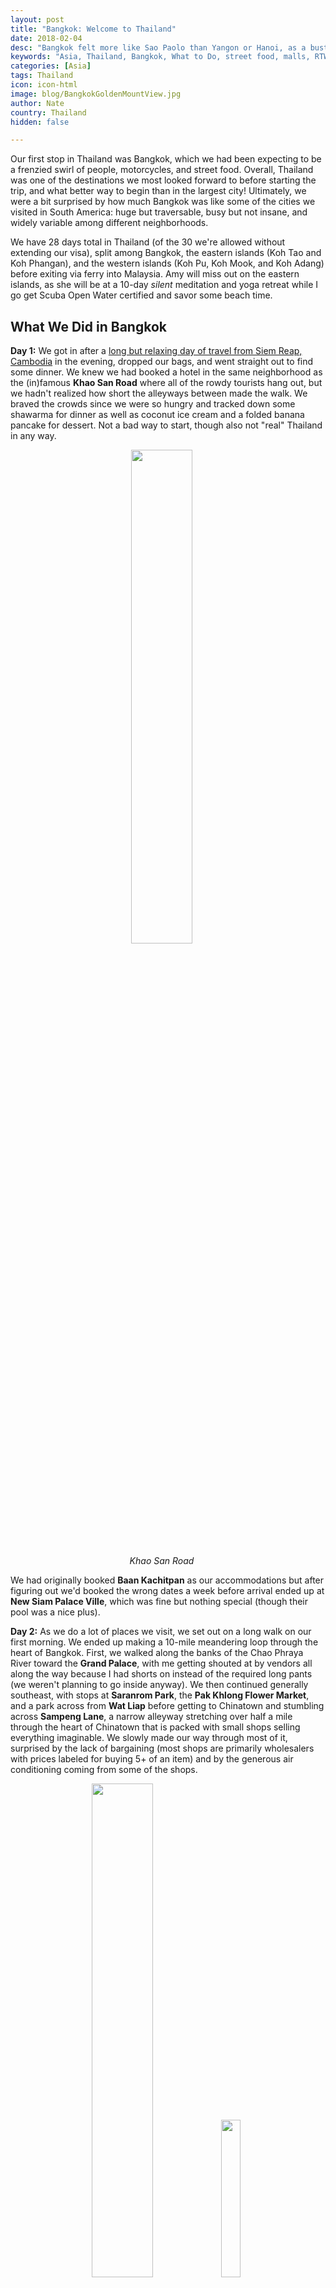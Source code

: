 ```yaml
---
layout: post
title: "Bangkok: Welcome to Thailand"
date: 2018-02-04
desc: "Bangkok felt more like Sao Paolo than Yangon or Hanoi, as a bustling, modern city combining pieces of many cultures."
keywords: "Asia, Thailand, Bangkok, What to Do, street food, malls, RTW"
categories: [Asia]
tags: Thailand
icon: icon-html
image: blog/BangkokGoldenMountView.jpg
author: Nate
country: Thailand
hidden: false

---
```


Our first stop in Thailand was Bangkok, which we had been expecting to be a frenzied swirl of people, motorcycles, and street food. Overall, Thailand was one of the destinations we most looked forward to before starting the trip, and what better way to begin than in the largest city! Ultimately, we were a bit surprised by how much Bangkok was like some of the cities we visited in South America: huge but traversable, busy but not insane, and widely variable among different neighborhoods. 

We have 28 days total in Thailand (of the 30 we're allowed without extending our visa), split among Bangkok, the eastern islands (Koh Tao and Koh Phangan), and the western islands (Koh Pu, Koh Mook, and Koh Adang) before exiting via ferry into Malaysia. Amy will miss out on the eastern islands, as she will be at a 10-day _silent_ meditation and yoga retreat while I go get Scuba Open Water certified and savor some beach time.

## <i class="fa fa-check-square" aria-hidden="true" style="color:#2495C4;"></i> What We Did in Bangkok

**Day 1:** We got in after a [long but relaxing day of travel from Siem Reap, Cambodia](http://site.awellchartedpath.com/blog/2018/01/SiemReap-to-Bangkok/) in the evening, dropped our bags, and went straight out to find some dinner. We knew we had booked a hotel in the same neighborhood as the (in)famous **Khao San Road** where all of the rowdy tourists hang out, but we hadn't realized how short the alleyways between made the walk. We braved the crowds since we were so hungry and tracked down some shawarma for dinner as well as coconut ice cream and a folded banana pancake for dessert. Not a bad way to start, though also not "real" Thailand in any way.

<div style="text-align: center; max-width: calc(100% - 20px);"><a href="/static/assets/img/blog/BangkokKhaoSan.jpg" target="_blank"><img src="/static/assets/img/blog/BangkokKhaoSan.jpg" width="45%"></a><p><i>Khao San Road</i></p></div><p></p>

We had originally booked **Baan Kachitpan** as our accommodations but after figuring out we'd booked the wrong dates a week before arrival ended up at **New Siam Palace Ville**, which was fine but nothing special (though their pool was a nice plus). 

**Day 2:** As we do a lot of places we visit, we set out on a long walk on our first morning. We ended up making a 10-mile meandering loop through the heart of Bangkok. First, we walked along the banks of the Chao Phraya River toward the **Grand Palace**, with me getting shouted at by vendors all along the way because I had shorts on instead of the required long pants (we weren't planning to go inside anyway). We then continued generally southeast, with stops at **Saranrom Park**, the **Pak Khlong Flower Market**, and a park across from **Wat Liap** before getting to Chinatown and stumbling across **Sampeng Lane**, a narrow alleyway stretching over half a mile through the heart of Chinatown that is packed with small shops selling everything imaginable. We slowly made our way through most of it, surprised by the lack of bargaining (most shops are primarily wholesalers with prices labeled for buying 5+ of an item) and by the generous air conditioning coming from some of the shops. 

<div style="text-align: center; max-width: calc(100% - 20px);"><a href="/static/assets/img/blog/BangkokFlowerMarket.jpg" target="_blank"><img src="/static/assets/img/blog/BangkokFlowerMarket.jpg" width="45%"></a> <a href="/static/assets/img/blog/BangkokWatLiap.jpg" target="_blank"><img src="/static/assets/img/blog/BangkokWatLiap.jpg" width="25.4%"></a><p><i>Left: One of the many stalls at the Flower Market. Right: Wat Liap.</i></p></div><p></p>

We grabbed some pork skewers fresh off a sidewalk grill to hold us over until lunch, and then walked to **Siam Paragon**, one large western mall in a string of four that are all connected with each other by skybridges. We sought it out so I could visit UNIQLO in the hopes of replacing my worn-through linen button-downs, but unfortunately they seemed to only have winter clothes in stock, despite the heat and humidity. We did however treat ourselves to a (very) late Christmas treat–Cinnabon!

After getting our fill of junk food and air conditioning, we hopped on the Skytrain (or BTS) and took it to **Sathorn Pier** where we caught an **Orange Flag Boat** back up the river to our neighborhood. We had read [this useful Travelfish article](https://www.travelfish.org/transport_detail/thailand/bangkok_and_surrounds/bangkok/bangkok/57) about the various boats, but did not quite grasp _how_ crowded it would be. We spent 45 minutes onboard unable to move easily enough to turn around, and ended up wishing we had just taken a taxi.

<div style="text-align: center; max-width: calc(100% - 20px);"><a href="/static/assets/img/blog/BangkokBTSamy.jpg" target="_blank"><img src="/static/assets/img/blog/BangkokBTSamy.jpg" width="45%"></a> <a href="/static/assets/img/blog/BangkokBoatCrowding.jpg" target="_blank"><img src="/static/assets/img/blog/BangkokBoatCrowding.jpg" width="25.4%"></a><p><i>Left: Amy properly queueing at a BTS stop. Right: This was the LESS crowded part of our boat ride.</i></p></div><p></p>

Finally, we tried out the hotel pool and then walked a few feet down the alley to **Yummy Yummy** for a good cheap Thai dinner on the side of the street.

**Day 3:** After sleeping in a bit, we took another long walk the next day, this time heading northeast from our hotel. We didn't have any planned stops along the way, but did enjoy walking half the perimeter of the **Chitralada Palace**, which has a lovely bike path all the way around it. Our first destination was **Toy Kuay Teow Reua Boat Noodles** restaurant, which we arrived at a little after the lunchtime rush and had a nice, flavorful bowl of soup. (What sets this dish apart from others is the inclusion of pig's blood in the broth, which definitely added a nice richness without any weird flavor.) We made a second stop in the same alleyway for some fruit juice to calm our on-fire taste buds and then walked by the **Victory Monument** and got on the Skytrain again, this time headed north to **Chatuchak Park**.

<div style="text-align: center; max-width: calc(100% - 20px);"><a href="/static/assets/img/blog/BangkokPalaceBikepath.jpg" target="_blank"><img src="/static/assets/img/blog/BangkokPalaceBikepath.jpg" width="35.5%"></a> <a href="/static/assets/img/blog/BangkokBoatNoodleAmy.jpg" target="_blank"><img src="/static/assets/img/blog/BangkokBoatNoodleAmy.jpg" width="20%"></a> <a href="/static/assets/img/blog/BangkokCanalReflection.jpg" target="_blank"><img src="/static/assets/img/blog/BangkokCanalReflection.jpg" width="35.5%"></a><p><i>Left: Beside Chitralada Palace. Center: Boat Noodles. Right: One of the many canals we walked along.</i></p></div><p></p>

We spent a bit of time strolling around the lovely park squeezed between the highway/Skytrain and the neighborhood, and then went down to the humongous **Chatuchak Weekend Market**. Supposedly the largest market in Thailand with over 15,000 shops spread around the space of a large city block, we only explored a sliver of the place before tiring of the crowds and heading to a much more relaxed spot next.

Another Skytrain ride away was **Lumphini Park**, which is a nice oasis in the middle of downtown. We could have spent hours in the shade by the ponds watching the large monitor lizards move about, except that the heat and all of our walking had tired us out pretty well. Learning from the day before, we took a taxi back to the hotel for 5 USD more than the Orange Flag Boat would have been, splashed around the pool a bit, and had dinner at a less-remarkable stall a few feet further down our alley.

<div style="text-align: center; max-width: calc(100% - 20px);"><a href="/static/assets/img/blog/BangkokMonitorLizard.jpg" target="_blank"><img src="/static/assets/img/blog/BangkokMonitorLizard.jpg" width="45%"></a> <a href="/static/assets/img/blog/BangkokFlowerLake.jpg" target="_blank"><img src="/static/assets/img/blog/BangkokFlowerLake.jpg" width="25.4%"></a></div><p></p>

**Day 4:** While we had walked around a lot of the heart of Bangkok by now, we hadn't visited any temples that make up a lot of visitors' itineraries. I argued against going to the biggest spots, since they're now so expensive, and Amy steered us to **The Golden Mount** which combined another nice walk with some stair climbing, wonderful views, and some temple sightseeing. At 2 USD instead of 15 USD for some of the other sites it was well worth it, and the grounds also include a nice, relaxing tree-lined park at the east end of the property. 

<div style="text-align: center; max-width: calc(100% - 20px);"><a href="/static/assets/img/blog/BangkokGoldenMount.jpg" target="_blank"><img src="/static/assets/img/blog/BangkokGoldenMount.jpg" width="35.5%"></a> <a href="/static/assets/img/blog/BangkokGoldenMountStairsAmy.jpg" target="_blank"><img src="/static/assets/img/blog/BangkokGoldenMountStairsAmy.jpg" width="20%"></a> <a href="/static/assets/img/blog/BangkokGoldenMountView.jpg" target="_blank"><img src="/static/assets/img/blog/BangkokGoldenMountView.jpg" width="35.5%"></a></div><p></p>

We had a quick lunch at a Hainanese Chinese restaurant just across the bridge from there, and then set out on our second mission of the day: finding Amy a new wallet. Having seen a bunch of them in **Sampeng Lane**, we decided to submit ourselves to the frenzy again and Amy successfully came away with a nice knock-off for only 3 USD.

**Day 5:** For our last full day in Bangkok we were a bit at a loss for what we should do–our legs were a little sore from walking 30 miles in less than 3 days and we had worked through our to-see list pretty thoroughly. A couple days before we had happened to walk by the **Dusit Zoo**, so we decided to make a return trip and see what they had to show us. We ended up feeling a little foolish–we may have been the only foreigners there without small children–but it was also some good fun. Two of our favorite things aren't in the National Zoo back in DC: giraffes and a seal acrobatic show _very_ popular among the under-13 crowd.

<div style="text-align: center; max-width: calc(100% - 20px);"><a href="/static/assets/img/blog/BangkokZooCrocodile.jpg" target="_blank"><img src="/static/assets/img/blog/BangkokZooCrocodile.jpg" width="35.5%"></a> <a href="/static/assets/img/blog/BangkokZooSeals.jpg" target="_blank"><img src="/static/assets/img/blog/BangkokZooSeals.jpg" width="35.5%"></a> <a href="/static/assets/img/blog/BangkokZooGiraffe.jpg" target="_blank"><img src="/static/assets/img/blog/BangkokZooGiraffe.jpg" width="20%"></a></div><p></p>

We enjoyed our last dinner in the alleyways by our hotel by eating a whole fish at the sidewalk stall outside **Mango**. Still not as good as the whole fish we had in Myanmar (I'm worried it'll never be topped...) but worth it.

**Day 6:** With check-out at 11am (and a hotel that charged more to stay late) we headed to the train station _well_ ahead of our 7:30pm overnight train departure with the intention to drop our bags at the Left Luggage office and go explore the downtown area some more. Unfortunately, they tried to charge us double the posted rate, claiming that rates had "been updated" while continuing to charge locals that lower rate in front of us. I'm not sure if the cashier was going to put the extra in her pocket or if their manager is just trying to extort tourists, but we have a very low tolerance for feeling scammed and left with our bags. Luckily, half a block up the small street bordering the eastern side of the station is the **Train Guesthouse**, which was happy to securely store our bags for just half of the _posted_ rate inside the station, and way less than what they were trying to charge us. If you're at **Bangkok Hua Lamphong Station**, we highly recommend using this guesthouse rather than the official-looking Left Luggage office with its disclaimers about them not being responsible for rat damage to your bag(!).

We decided to take it easy and walk back up to **Siam Paragon** to get some snacks and supplies for the train, and ended up wandering through all four connected malls to enjoy the air conditioning and people watch. It turns out that for young people in Bangkok malls are a huge social hub because they're one of the only acceptable places to spend time unsupervised, so we were far from alone in wandering around aimlessly chatting.

Before heading back to the station to board our train, we had dinner at a stall on the terrace outside the northwest doors of the **MBK Center**–which turned out to be maybe the best crispy pork I've ever had. At 2 USD a serving we got an extra for the train before heading out and savored every bite of it. If we end up back in Bangkok, this stall may be my first stop.

<div style="text-align: center; max-width: calc(100% - 20px);"><a href="/static/assets/img/blog/BangkokPorkStall.jpg" target="_blank"><img src="/static/assets/img/blog/BangkokPorkStall.jpg" width="45%"></a><p><i>Find. This. Stall. (and order something with crispy pork on it!)</i></p></div><p></p>

## <i class="fa fa-check-square" aria-hidden="true" style="color:#2495C4;"></i> How We Did with Our Budget

For our time in Bangkok, we had budgeted as much as 42 USD a night for accommodations. After messing up the dates at our first-choice hotel and then re-booking late we ended up having to spend 47 USD a night for our room at the unremarkable New Siam Palace Ville. We had also budgeted 8 USD per day per person for food and 10 USD per day per person for entertainment. Out of that planned 36 USD per day we ended up spending 29 USD per day on average, including our splurge of a whole-fish dinner (19 USD) and all of our transportation within Bangkok (22 USD worth of taxis, Ubers, Skytrains, and Orange Flag Boats). Overall we ended up being just under budget for our Bangkok leg, which we'll surely use up on massages at one of our upcoming beach stops.

